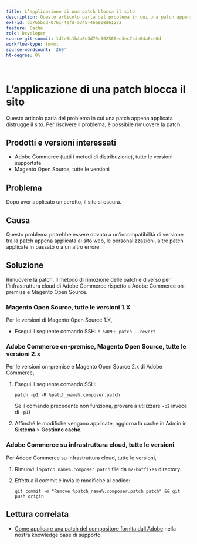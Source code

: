 ```yaml
---
title: L’applicazione di una patch blocca il sito
description: Questo articolo parla del problema in cui una patch appena applicata distrugge il sito. Per risolvere il problema, è possibile rimuovere la patch.
exl-id: dc765bcd-0761-4efd-a345-46a908d61272
feature: Cache
role: Developer
source-git-commit: 1d2e0c1b4a8e3d79a362500ee3ec7bde84a6ce0d
workflow-type: tm+mt
source-wordcount: '260'
ht-degree: 0%

---
```


# L’applicazione di una patch blocca il sito

Questo articolo parla del problema in cui una patch appena applicata distrugge il sito. Per risolvere il problema, è possibile rimuovere la patch.

## Prodotti e versioni interessati

* Adobe Commerce (tutti i metodi di distribuzione), tutte le versioni supportate
* Magento Open Source, tutte le versioni

## Problema

Dopo aver applicato un cerotto, il sito si oscura.

## Causa

Questo problema potrebbe essere dovuto a un’incompatibilità di versione tra la patch appena applicata al sito web, le personalizzazioni, altre patch applicate in passato o a un altro errore.

## Soluzione

Rimuovere la patch. Il metodo di rimozione delle patch è diverso per l’infrastruttura cloud di Adobe Commerce rispetto a Adobe Commerce on-premise e Magento Open Source.

### Magento Open Source, tutte le versioni 1.X

Per le versioni di Magento Open Source 1.X,

* Esegui il seguente comando SSH: `h SUPEE_patch --revert `

### Adobe Commerce on-premise, Magento Open Source, tutte le versioni 2.x

Per le versioni on-premise e Magento Open Source 2.x di Adobe Commerce,

1. Esegui il seguente comando SSH:

   ```
   patch -p1 -R %patch_name%.composer.patch
   ```

   Se il comando precedente non funziona, provare a utilizzare `-p2` invece di `-p1`)

1. Affinché le modifiche vengano applicate, aggiorna la cache in Admin in **Sistema** > **Gestione cache**.

### Adobe Commerce su infrastruttura cloud, tutte le versioni

Per Adobe Commerce su infrastruttura cloud, tutte le versioni,

1. Rimuovi il `%patch_name%.composer.patch` file da `m2-hotfixes` directory.
1. Effettua il commit e invia le modifiche al codice:

   ```
   git commit -m "Remove %patch_name%.composer.patch patch" && git push origin
   ```

## Lettura correlata

* [Come applicare una patch del compositore fornita dall&#39;Adobe](/help/how-to/general/how-to-apply-a-composer-patch-provided-by-magento.md) nella nostra knowledge base di supporto.
